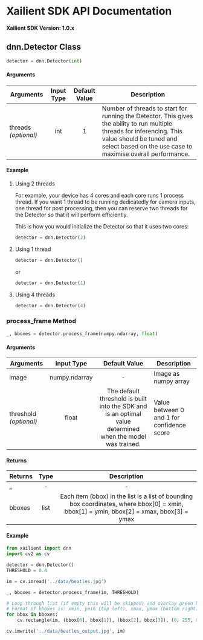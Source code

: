 # Xailient SDK API Documentation

**Xailient SDK Version: 1.0.x**

## dnn.Detector Class

``` python
detector = dnn.Detector(int)
```

#### Arguments

| Arguments     | Input Type    | Default Value | Description   |
| ------------- |:-------------:| :------------:| -------------|
| threads _(optional)_         | int           | 1             |   Number of threads to start for running the Detector. This gives the ability to run multiple threads for inferencing. This value should be tuned and select based on the use case to maximise overall performance. |

#### Example

1. Using 2 threads

    For example, your device has 4 cores and each core runs 1 process thread. If you want 1 thread to be running dedicatedly for camera inputs, one thread for post processing, then you can reserve two threads for the Detector so that it will perform efficiently.

    This is how you would initialize the Detector so that it uses two cores:

    ``` python
    detector = dnn.Detector(2)
    ```

2. Using 1 thread

    ``` python
    detector = dnn.Detector()
    ```

    or 

    ``` python
    detector = dnn.Detector(1)
    ```

3. Using 4 threads

    ``` python
    detector = dnn.Detector(4)
    ```

### process_frame Method

``` python
_, bboxes = detector.process_frame(numpy.ndarray, float)
```

#### Arguments

| Arguments     | Input Type    | Default Value | Description   |
| ------------- |:-------------:| :------------:| -------------|
| image         | numpy.ndarray           | -             |   Image as numpy array |
| threshold _(optional)_         | float           | The default threshold is built into the SDK and is an optimal value determined when the model was trained.             |   Value between 0 and 1 for confidence score |

#### Returns

| Returns     | Type    |  Description   |
| ------------- |:-------------:| :------------:| 
| _         |    -        |        -      |
| bboxes         |    list      | Each item (bbox) in the list is a list of bounding box coordinates, where bbox[0] = xmin, bbox[1] = ymin, bbox[2] = xmax, bbox[3] = ymax |

#### Example

``` python
from xailient import dnn
import cv2 as cv

detector = dnn.Detector()
THRESHOLD = 0.4

im = cv.imread('../data/beatles.jpg')

_, bboxes = detector.process_frame(im, THRESHOLD)

# Loop through list (if empty this will be skipped) and overlay green bboxes
# Format of bboxes is: xmin, ymin (top left), xmax, ymax (bottom right)
for bbox in bboxes:
    cv.rectangle(im, (bbox[0], bbox[1]), (bbox[2], bbox[3]), (0, 255, 0), 3)

cv.imwrite('../data/beatles_output.jpg', im)
```